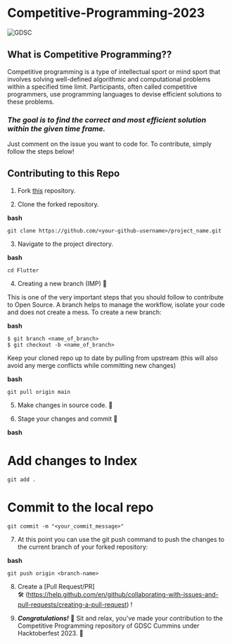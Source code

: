 # Competitive-Programming-2023


![GDSC](https://user-images.githubusercontent.com/56436897/193326497-f15493fe-c12e-455f-b86c-28fcf539e7a7.png)


## What is Competitive Programming??

Competitive programming is a type of intellectual sport or mind sport that involves solving well-defined algorithmic and computational problems within a specified time limit. Participants, often called competitive programmers, use programming languages to devise efficient solutions to these problems.

### *The goal is to find the correct and most efficient solution within the given time frame.*

Just comment on the issue you want to code for. To contribute, simply follow the steps below!

## Contributing to this Repo

1. Fork [this](https://github.com/Google-Developer-Student-Club-CCOEW/Competitive-Programming-2023/fork) repository.

2. Clone the forked repository.

**bash**
```
git clone https://github.com/<your-github-username>/project_name.git
```

3. Navigate to the project directory.

**bash**
```
cd Flutter
```

4. Creating a new branch (IMP) 🌱
   
This is one of the very important steps that you should follow to contribute to Open Source. A branch helps to manage the workflow, isolate your code and does not create a mess. To create a new branch:

**bash**
```
$ git branch <name_of_branch>
$ git checkout -b <name_of_branch>
```

Keep your cloned repo up to date by pulling from upstream (this will also avoid any merge conflicts while committing new changes)

**bash**
```
git pull origin main
```

5. Make changes in source code. 🚀

6. Stage your changes and commit 📝

**bash**
# Add changes to Index
```
git add .
```

# Commit to the local repo
```
git commit -m "<your_commit_message>"
```

7. At this point you can use the git push command to push the changes to the current branch of your forked repository:

**bash**
```
git push origin <branch-name>
```

8. Create a [Pull Request/PR]  
🛠 (https://help.github.com/en/github/collaborating-with-issues-and-pull-requests/creating-a-pull-request) !

9. ***Congratulations!***  🎉 Sit and relax, you've made your contribution to the Competitive Programming repository of GDSC Cummins under Hacktoberfest 2023.  🌟
